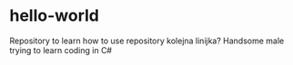 # hello-world
Repository to learn how to use repository
kolejna linijka?
Handsome male trying to learn coding in C#

